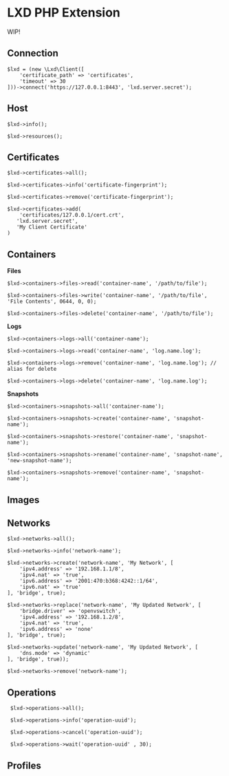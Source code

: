 # LXD PHP Extension

WIP!

 ## Connection

    $lxd = (new \Lxd\Client([
        'certificate_path' => 'certificates',
        'timeout' => 30
    ]))->connect('https://127.0.0.1:8443', 'lxd.server.secret');

 ## Host
   
    $lxd->info();
    
    $lxd->resources();

 ## Certificates
 
    $lxd->certificates->all();
    
    $lxd->certificates->info('certificate-fingerprint');
    
    $lxd->certificates->remove('certificate-fingerprint');
    
    $lxd->certificates->add(
        'certificates/127.0.0.1/cert.crt',
	   'lxd.server.secret',
	   'My Client Certificate'
    )

 ## Containers
 
 **Files**
 
    $lxd->containers->files->read('container-name', '/path/to/file');
    
    $lxd->containers->files->write('container-name', '/path/to/file', 'File Contents', 0644, 0, 0);
    
    $lxd->containers->files->delete('container-name', '/path/to/file');
 
 **Logs**
 
    $lxd->containers->logs->all('container-name');
    
    $lxd->containers->logs->read('container-name', 'log.name.log');
    
    $lxd->containers->logs->remove('container-name', 'log.name.log'); // alias for delete
    
    $lxd->containers->logs->delete('container-name', 'log.name.log');
    
 **Snapshots**
 
    $lxd->containers->snapshots->all('container-name');
    
    $lxd->containers->snapshots->create('container-name', 'snapshot-name');
    
    $lxd->containers->snapshots->restore('container-name', 'snapshot-name');
    
    $lxd->containers->snapshots->rename('container-name', 'snapshot-name', 'new-snapshot-name');
    
    $lxd->containers->snapshots->remove('container-name', 'snapshot-name');

 ## Images
 
 ## Networks
 
    $lxd->networks->all();

    $lxd->networks->info('network-name');

    $lxd->networks->create('network-name', 'My Network', [
        'ipv4.address' => '192.168.1.1/8',
        'ipv4.nat' => 'true',
        'ipv6.address' => '2001:470:b368:4242::1/64',
        'ipv6.nat' => 'true'
    ], 'bridge', true);

    $lxd->networks->replace('network-name', 'My Updated Network', [
        'bridge.driver' => 'openvswitch',
        'ipv4.address' => '192.168.1.2/8',
        'ipv4.nat' => 'true',
        'ipv6.address' => 'none'
    ], 'bridge', true);

    $lxd->networks->update('network-name', 'My Updated Network', [
        'dns.mode' => 'dynamic'
    ], 'bridge', true));

    $lxd->networks->remove('network-name');
 
 ## Operations
 
     $lxd->operations->all();
     
     $lxd->operations->info('operation-uuid');
     
     $lxd->operations->cancel('operation-uuid');
     
     $lxd->operations->wait('operation-uuid' , 30);
 
 ## Profiles
